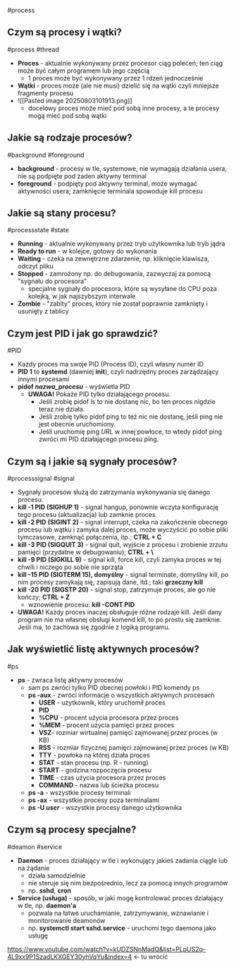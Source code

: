 #process
## Czym są procesy i wątki?
#process #thread
- **Proces** - aktualnie wykonywany przez procesor ciąg poleceń; ten ciąg może być całym programem lub jego częścią
	- 1 proces może być wykonywany przez 1 rdzeń jednocześnie
- **Wątki** - proces może (ale nie musi) dzielić się na wątki czyli mniejsze fragmenty procesu
- ![[Pasted image 20250803101913.png]]
	- docelowy proces może mieć pod sobą inne procesy, a te procesy mogą mieć pod sobą wątki
## Jakie są rodzaje procesów?
#background #foreground
- **background** - procesy w tle, systemowe, nie wymagają działania usera, nie są podpięte pod żaden aktywny terminal
- **foreground** - podpięty pod aktywny terminal, może wymagać aktywności usera; zamknięcie terminala spowoduje kill procesu

## Jakie są stany procesu?
#processstate #state
- **Running** - aktualnie wykonywany przez tryb użytkownika lub tryb jądra
- **Ready to run** - w kolejce, gotowy do wykonania
- **Waiting** - czeka na zewnętrzne zdarzenie, np. kliknięcie klawisza, odczyt pliku
- **Stopped** - zamrożony np. do debugowania, zazwyczaj za pomocą "sygnału do procesora"
	- specjalne sygnały do procesora, które są wysyłane do CPU poza kolejką, w jak najszybszym interwale
- **Zombie** - "zabity" proces, który nie został poprawnie zamknięty i usunięty z tablicy
## Czym jest PID i jak go sprawdzić?
#PID 
- Każdy proces ma swoje PID (Process ID), czyli własny numer ID
- **PID 1** to **systemd** (dawniej **init**), czyli nadrzędny proces zarządzający innymi procesami
- **pidof *nazwa_procesu*** - wyświetla PID
	- **UWAGA!** Pokaże PID tylko działającego procesu.
		- Jeśli zrobię pidof ls to nie dostanę nic, bo ten proces nigdzie teraz nie działa.
		- Jeśli zrobię tylko pidof ping to też nic nie dostanę, jeśli ping nie jest obecnie uruchomiony.
		- Jeśli uruchomię ping *URL* w innej powłoce, to wtedy pidof ping zwróci mi PID działającego procesu ping.

## Czym są i jakie są sygnały procesów?
#processsignal #signal
- Sygnały procesów służą do zatrzymania wykonywania się danego procesu.
- **kill -1 PID (SIGHUP 1)** - signal hangup, ponownie wczyta konfigurację tego procesu (aktualizacja) lub zamknie proces
- **kill -2 PID (SIGINT 2)** - signal interrupt, czeka na zakończenie obecnego procesu lub wątku i zamyka dalej proces, może wyczyścić po sobie pliki tymczasowe, zamknąć połączenia, itp.; **CTRL + C**
- **kill -3 PID (SIGQUIT 3)** - signal quit, wyjście z procesu i zrobienie zrzutu pamięci (przydatne w debugowaniu); **CTRL + \\**
- **kill -9 PID (SIGKILL 9)** - signal kill, force kill, czyli zamyka proces w tej chwili i niczego po sobie nie sprząta
- **kill -15 PID (SIGTERM 15), domyślny** - signal terminate, domyślny kill, po nim procesy zamykają się, zapisują dane, itd.; taki **grzeczny kill**
- **kill -20 PID (SIGSTP 20)** - signal stop, zatrzymuje proces, ale go nie kończy; **CTRL + Z**
	- wznowienie procesu: **kill -CONT PID**
- **UWAGA!** Każdy proces inaczej obsługuje różne rodzaje kill. Jeśli dany program nie ma własnej obsługi komend kill, to po prostu się zamknie. Jeśli ma, to zachowa się zgodnie z logiką programu.

## Jak wyświetlić listę aktywnych procesów?
#ps
- **ps** - zwraca listę aktywny procesów
	- sam ps zwróci tylko PID obecnej powłoki i PID komendy ps
	- **ps -aux** - zwróci informacje o wszystkich aktywnych procesach
		- **USER** - użytkownik, który uruchomił proces
		- **PID**
		- **%CPU** - procent użycia procesora przez proces
		- **%MEM** - procent użycia pamięci przez proces
		- **VSZ**- rozmiar wirtualnej pamięci zajmowanej przez proces (w KB)
		- **RSS** - rozmiar fizycznej pamięci zajmowanej przez proces (w KB)
		- **TTY** - powłoka na której działa proces
		- **STAT** - stan procesu (np. R - running)
		- **START** - godzina rozpoczęcia procesu
		- **TIME** - czas użycia procesora przez proces
		- **COMMAND** - nazwa lub ścieżka procesu
	- **ps -a** - wszystkie procesy terminali
	- **ps -ax** - wszystkie procesy poza terminalami
	- **ps -U *user*** - wszystkie procesy danego użytkownika

## Czym są procesy specjalne?
#deamon #service
- **Daemon** - proces działający w tle i wykonujący jakieś zadania ciągle lub na żądanie
	- działa samodzielnie
	- nie steruje się nim bezpośrednio, lecz za pomocą innych programów
	- np. **sshd**, **cron**
- **Service (usługa)** - sposób, w jaki mogę kontrolować proces działający w tle, np. **daemon'a**
	- pozwala na łatwe uruchamianie, zatrzymywanie, wznawianie i monitorowanie deamonów
	- np. **systemctl start sshd.service** - uruchomi tego daemona jako usługę

https://www.youtube.com/watch?v=kUDZSNnMadQ&list=PLpUS2q-4L9xx9P1SzadLKXGEY30yhVqYu&index=4 <- tu wrócić